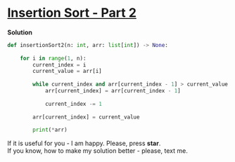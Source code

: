 # [Insertion Sort - Part 2](https://www.hackerrank.com/challenges/insertionsort2)

**Solution**
```python
def insertionSort2(n: int, arr: list[int]) -> None:
    
    for i in range(1, n):
        current_index = i
        current_value = arr[i]
                
        while current_index and arr[current_index - 1] > current_value:
            arr[current_index] = arr[current_index - 1]
            
            current_index -= 1
            
        arr[current_index] = current_value
        
        print(*arr)
```

If it is useful for you - I am happy. Please, press **star**.  
If you know, how to make my solution better - please, text me.

